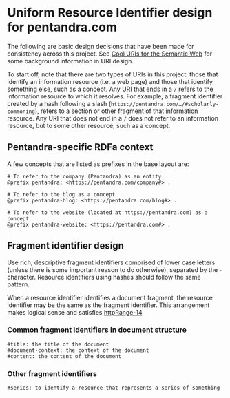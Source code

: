# Uniform Resource Identifier design for pentandra.com

The following are basic design decisions that have been made for consistency
across this project. See [Cool URIs for the Semantic Web][cooluris] for some
background information in URI design.

To start off, note that there are two types of URIs in this project: those that
identify an information resource (i.e. a web page) and those that identify
something else, such as a concept. Any URI that ends in a `/` refers to the
information resource to which it resolves. For example, a fragment identifier
created by a hash following a slash
(`https://pentandra.com/…/#scholarly-commoning`), refers to a section or other
fragment of that information resource. Any URI that does not end in a `/` does
not refer to an information resource, but to some other resource, such as a
concept.

## Pentandra-specific RDFa context

A few concepts that are listed as prefixes in the base layout are:

```turtle
# To refer to the company (Pentandra) as an entity
@prefix pentandra: <https://pentandra.com/company#> .

# To refer to the blog as a concept
@prefix pentandra-blog: <https://pentandra.com/blog#> . 

# To refer to the website (located at https://pentandra.com) as a concept
@prefix pentandra-website: <https://pentandra.com#> .
```

## Fragment identifier design

Use rich, descriptive fragment identifiers comprised of lower case letters
(unless there is some important reason to do otherwise), separated by the `-`
character. Resource identifiers using hashes should follow the same pattern.

When a resource identifier identifies a document fragment, the resource
identifier may be the same as the fragment identifier. This arrangement makes
logical sense and satisfies [httpRange-14].

### Common fragment identifiers in document structure

```
#title: the title of the document
#document-context: the context of the document
#content: the content of the document
```

### Other fragment identifiers

```
#series: to identify a resource that represents a series of something
```

[httpRange-14]: <http://lists.w3.org/Archives/Public/www-tag/2005Jun/0039.html>
[cooluris]: <https://www.w3.org/TR/cooluris/>
